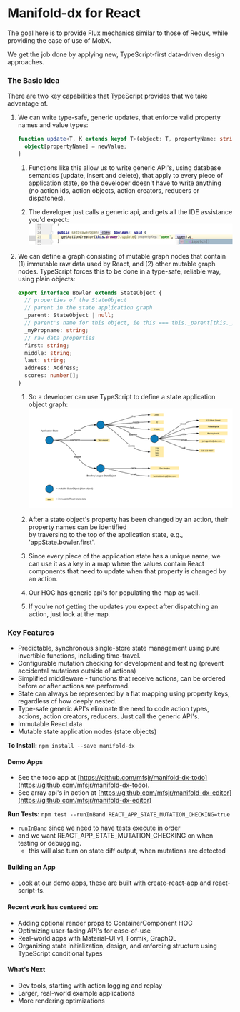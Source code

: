 # Manifold-dx for React

The goal here is to provide Flux mechanics similar to those of Redux, 
while providing the ease of use of MobX.

We get the job done by applying new, TypeScript-first data-driven design approaches.

### The Basic Idea
There are two key capabilities that TypeScript provides that we take advantage of.

1. We can write type-safe, generic updates, that enforce valid property names and value types:
	```typescript jsx
	function update<T, K extends keyof T>(object: T, propertyName: string, newValue: K): void {
	  object[propertyName] = newValue;
	}
	```
	1. Functions like this allow us to write generic API's, using database semantics (update,
	insert and delete), that apply to every piece of application state, so the developer doesn't have to 
	write anything (no action ids, action objects, action creators, reducers or dispatches).

	2. The developer just calls a generic api, and gets all the IDE assistance you'd expect:
	   ![alt text](./docs/api_autocomplete.png)

2. We can define a graph consisting of mutable graph nodes that contain (1) immutable raw data used by 
React, and (2) other mutable graph nodes.  TypeScript forces this to be done in a type-safe, reliable way, 
using plain objects: 

	```typescript jsx
	export interface Bowler extends StateObject {
	  // properties of the StateObject
	  // parent in the state application graph
	  _parent: StateObject | null;
	  // parent's name for this object, ie this === this._parent[this._myPropname]
	  _myPropname: string;
	  // raw data properties
	  first: string;
	  middle: string;
	  last: string;
	  address: Address;
	  scores: number[];
	}
	```
	1. So a developer can use TypeScript to define a state application object graph:
	   ![alt text](./docs/stateDiagram.png)   

	2. After a state object's property has been changed by an action, their property names can be identified  
	by traversing to the top of the application state, e.g., 'appState.bowler.first'.

	3. Since every piece of the application state has a unique name, we can use it as a key in a map where the
	values contain React components that need to update when that property is changed by an action.  

	4. Our HOC has generic api's for populating the map as well.

	5. If you're not getting the updates you expect after dispatching an action, just look at the map.

	 
### Key Features
- Predictable, synchronous single-store state management using pure invertible functions,
  including time-travel.
- Configurable mutation checking for development and testing (prevent accidental mutations outside of actions)   
- Simplified middleware - functions that receive actions, can be ordered before or after 
  actions are performed.
- State can always be represented by a flat mapping using property keys, regardless of how deeply nested.
- Type-safe generic API's eliminate the need to code action types, actions, action creators, reducers.
  Just call the generic API's.
- Immutable React data
- Mutable state application nodes (state objects) 
   
**To Install:**
`npm install --save manifold-dx`   
   
#### Demo Apps
- See the todo app at [https://github.com/mfsjr/manifold-dx-todo](https://github.com/mfsjr/manifold-dx-todo). 
- See array api's in action at [https://github.com/mfsjr/manifold-dx-editor](https://github.com/mfsjr/manifold-dx-editor)

**Run Tests:** `npm test --runInBand REACT_APP_STATE_MUTATION_CHECKING=true` 
- `runInBand` since we need to have tests execute in order
- and we want REACT_APP_STATE_MUTATION_CHECKING on when testing or debugging.
  - this will also turn on state diff output, when mutations are detected
  
#### Building an App
- Look at our demo apps, these are built with create-react-app and react-script-ts.
 
#### Recent work has centered on:
- Adding optional render props to ContainerComponent HOC
- Optimizing user-facing API's for ease-of-use
- Real-world apps with Material-UI v1, Formik, GraphQL
- Organizing state initialization, design, and enforcing structure using TypeScript conditional types 

#### What's Next
- Dev tools, starting with action logging and replay
- Larger, real-world example applications
- More rendering optimizations

